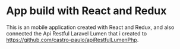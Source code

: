 # App build with React and Redux

This is an mobile application created with React and Redux, and also connected the Api Restful Laravel Lumen that i created to https://github.com/castro-paulo/apiRestfulLumenPhp.



